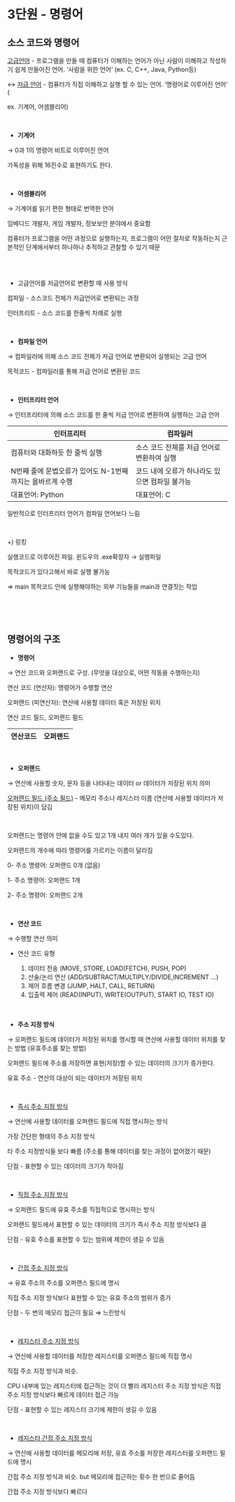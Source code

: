 # 3단원 - 명령어

## 소스 코드와 명령어

<ins>고급언어</ins> - 프로그램을 만들 때 컴퓨터가 이해하는 언어가 아닌 사람이 이해하고 작성하기 쉽게 만들어진 언어. ‘사람을 위한 언어’ (ex. C, C++, Java, Python등)

↔ <ins>저급 언어</ins> - 컴퓨터가 직접 이해하고 실행 할 수 있는 언어. ‘명령어로 이루어진 언어’ (

ex. 기계어, 어셈블리어)

<br>

- **기계어**

→ 0과 1의 명령어 비트로 이루어진 언어

가독성을 위해 16진수로 표현하기도 한다.

<br>

- **어셈블리어**

→ 기계어를 읽기 편한 형태로 번역한 언어

임베디드 개발자, 게임 개발자, 정보보안 분야에서 중요함

컴퓨터가 프로그램을 어떤 과정으로 실행하는지, 프로그램이 어떤 절차로 작동하는지 근본적인 단계에서부터 하나하나 추적하고 관찰할 수 있기 때문

<br>
<br>

- 고급언어를 저급언어로 변환할 때 사용 방식

컴파일 - 소스코드 전체가 저급언어로 변환되는 과정

인터프리트 - 소스 코드를 한줄씩 차례로 실행

<br>

- **컴파일 언어**

→ 컴파일러에 의해 소스 코드 전체가 저급 언어로 변환되어 실행되는 고급 언어

목적코드 - 컴파일러를 통해 저급 언어로 변환된 코드

<br>

- **인터프리터 언어**

→ 인터프리터에 의해 소스 코드를 한 줄씩 저급 언어로 변환하여 실행하는 고급 언어

| 인터프리터 | 컴파일러 |
| --- | --- |
| 컴퓨터와 대화하듯 한 줄씩 실행 | 소스 코드 전체를 저급 언어로 변환하여 실행 |
| N번째 줄에 문법오류가 있어도 N-1번째까지는 올바르게 수행 | 코드 내에 오류가 하나라도 있으면 컴파일 불가능 |
| 대표언어: Python | 대표언어: C |

일반적으로 인터프리터 언어가 컴파일 언어보다 느림

<br>

+) 링킹

실행코드로 이루어진 파일. 윈도우의 .exe확장자 → 실행파일

목적코드가 있다고해서 바로 실행 불가능

⇒ main 목적코드 안에 실행해야하는 외부 기능들을 main과 연결짓는 작업

<br>
<br>
<br>

## 명령어의 구조

- **명령어**

→ 연산 코드와 오퍼랜드로 구성. (무엇을 대상으로, 어떤 작동을 수행하는지)

연산 코드 (연산자): 명령어가 수행할 연산

오퍼랜드 (피연산자): 연산에 사용할 데이터 혹은 저장된 위치

연산 코드 필드, 오퍼랜드 필드

| 연산코드 | 오퍼랜드 |
| --- | --- |

<br>

- **오퍼랜드**

→ 연산에 사용할 숫자, 문자 등을 나타내는 데이터 or 데이터가 저장된 위치 의미

<ins>오퍼랜드 필드 (주소 필드)</ins> - 메모리 주소나 레지스터 이름 (연산에 사용할 데이터가 저장된 위치)이 담김

<br>

오퍼랜드는 명령어 안에 없을 수도 있고 1개 내지 여러 개가 있을 수도있다.

오퍼랜드의 개수에 따라 명령어를 가르키는 이름이 달라짐

0- 주소 명령어: 오퍼랜드 0개 (없음)

1- 주소 명령어: 오퍼랜드 1개

2- 주소 명령어: 오퍼랜드 2개

<br>

- **연산 코드**

→ 수행할 연산 의미

- 연산 코드 유형
    1. 데이터 전송 (MOVE, STORE, LOAD(FETCH), PUSH, POP)
    2. 산술/논리 연산 (ADD/SUBTRACT/MULTIPLY/DIVIDE,INCREMENT …)
    3. 제어 흐름 변경 (JUMP, HALT, CALL, RETURN)
    4. 입출력 제어 (READ(INPUT), WRITE(OUTPUT), START IO, TEST IO)

    <br>
    <br>

- **주소 지정 방식**

→ 오퍼랜드 필드에 데이터가 저장된 위치를 명시할 때 연산에 사용할 데이터 위치를 찾는 방법 (유효주소를 찾는 방법)

오퍼랜드 필드에 주소를 저장하면 표현(저장)할 수 있는 데이터의 크기가 증가한다.

유효 주소 - 연산의 대상이 되는 데이터가 저장된 위치

<br>

- <ins>즉시 주소 지정 방식</ins>

→ 연산에 사용할 데이터를 오퍼랜드 필드에 직접 명시하는 방식

가장 간단한 형태의 주소 지정 방식

타 주소 지정방식들 보다 빠름 (주소를 통해 데이터를 찾는 과정이 없어졌기 때문)

단점 - 표현할 수 있는 데이터의 크기가 작아짐

<br>

- <ins>직접 주소 지정 방식</ins>

→ 오퍼랜드 필드에 유효 주소를 직접적으로 명시하는 방식

오퍼랜드 필드에서 표현할 수 있는 데이터의 크기가 즉시 주소 지정 방식보다 큼

단점 - 유효 주소를 표현할 수 있는 범위에 제한이 생길 수 있음

<br>

- <ins>간접 주소 지정 방식</ins>

→ 유효 주소의 주소를 오퍼랜스 필드에 명시

직접 주소 지정 방식보다 표현할 수 있는 유효 주소의 범위가 증가

단점 - 두 번의 메모리 접근이 필요 ⇒ 느린방식

<br>

- <ins>레지스터 주소 지정 방식</ins>

→ 연산에 사용할 데이터를 저장한 레지스터를 오퍼랜스 필드에 직접 명시

직접 주소 지정 방식과 비슷.

CPU 내부에 있는 레지스터에 접근하는 것이 더 빨라 레지스터 주소 지정 방식은 직접 주소 지정 방식보다 빠르게 데이터 접근 가능

단점 - 표현할 수 있는 레지스터 크기에 제한이 생길 수 있음

<br>

- <ins>레지스터 간접 주소 지정 방식</ins>

→ 연산에 사용할 데이터를 메모리에 저장, 유효 주소를 저장한 레지스터를 오퍼랜드 필드에 명시

간접 주소 지정 방식과 비슷. but 메모리에 접근하는 횟수 한 번으로 줄어듬

간접 주소 지정 방식보다 빠르다